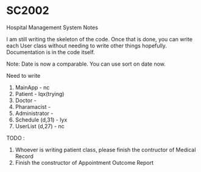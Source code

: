 # SC2002
Hospital Management System Notes

I am still writing the skeleton of the code. Once that is done, you can write each User class without needing to write other things hopefully. Documentation is in the code itself.

Note:
Date is now a comparable. You can use sort on date now.

Need to write
1. MainApp - nc
2. Patient - lqx(trying)
3. Doctor -
4. Pharamacist - 
5. Administrator - 
6. Schedule (d,31) - lyx 
7. UserList (d,27) - nc 

TODO : 
1. Whoever is writing patient class, please finish the contructor of Medical Record
2. Finish the constructor of Appointment Outcome Report
